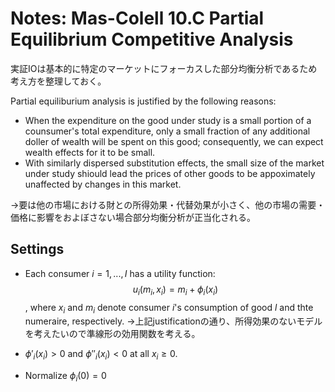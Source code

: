 # Notes: Mas-Colell 10.C Partial Equilibrium Competitive Analysis

実証IOは基本的に特定のマーケットにフォーカスした部分均衡分析であるため考え方を整理しておく。

Partial equiliburium analysis is justified by the following reasons:
- When the expenditure on the good under study is a small portion of a counsumer's total expenditure, only a small fraction of any additional doller of wealth will be spent on this good; consequently, we can expect wealth effects for it to be small.
- With similarly dispersed substitution effects, the small size of the market under study shiould lead the prices of other goods to be appoximately unaffected by changes in this market.

→要は他の市場における財との所得効果・代替効果が小さく、他の市場の需要・価格に影響をおよぼさない場合部分均衡分析が正当化される。

## Settings
- Each consumer $i = 1, ..., I$ has a utility function: 
$$u_{i}(m_{i}, x_{i}) = m_{i} + \phi_{i}(x_{i})$$,
where $x_{i}$ and $m_{i}$ denote consumer $i$'s consumption of good $l$ and thte numeraire, respectively.
→上記justificationの通り、所得効果のないモデルを考えたいので準線形の効用関数を考える。

- $\phi'_{i}(x_{i}) > 0$ and $\phi''_{i}(x_{i}) < 0$ at all $x_{i} \geq 0$.
- Normalize $\phi_{i}(0) = 0$
